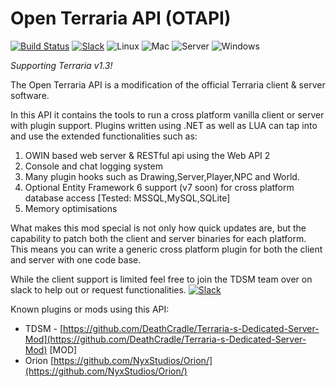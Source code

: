 # Open Terraria API (OTAPI)
[![Build Status](https://travis-ci.org/DeathCradle/Open-Terraria-API.svg?branch=master)](https://travis-ci.org/DeathCradle/Open-Terraria-API) [![Slack](https://img.shields.io/badge/Chat%20on-Slack-blue.svg)](https://openterraria.com/slack) ![Linux](https://openterraria.com/bleeding-edge/svg/Linux) ![Mac](https://openterraria.com/bleeding-edge/svg/Mac) ![Server](https://openterraria.com/bleeding-edge/svg/Server) ![Windows](https://openterraria.com/bleeding-edge/svg/Windows)

*Supporting Terraria v1.3!*  

The Open Terraria API is a modification of the official Terraria client & server software.

In this API it contains the tools to run a cross platform vanilla client or server with plugin support. Plugins written using .NET as well as LUA can tap into and use the extended functionalities such as:
 1. OWIN based web server & RESTful api using the Web API 2
 2. Console and chat logging system
 3. Many plugin hooks such as Drawing,Server,Player,NPC and World.
 4. Optional Entity Framework 6 support (v7 soon) for cross platform database access [Tested: MSSQL,MySQL,SQLite]
 5. Memory optimisations

What makes this mod special is not only how quick updates are, but the capability to patch both the client and server binaries for each platform. This means you can write a generic cross platform plugin for both the client and server with one code base.


While the client support is limited feel free to join the TDSM team over on slack to help out or request functionalities. [![Slack](https://img.shields.io/badge/Chat%20on-Slack-blue.svg)](https://openterraria.com/slack)


Known plugins or mods using this API:
  - TDSM - [https://github.com/DeathCradle/Terraria-s-Dedicated-Server-Mod](https://github.com/DeathCradle/Terraria-s-Dedicated-Server-Mod) [MOD]
  - Orion [https://github.com/NyxStudios/Orion/](https://github.com/NyxStudios/Orion/)
